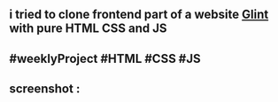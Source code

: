 ## i tried to clone frontend part of a website [Glint](https://preview.colorlib.com/theme/glint/) with pure HTML CSS and JS


## #weeklyProject #HTML #CSS #JS

## screenshot :
